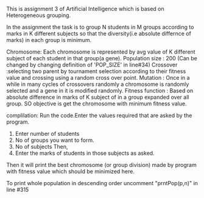 This is assignment 3 of Artificial Intelligence which is based on Heterogeneous grouping.

In the assignment the task is to group N students in M groups according to marks in K different subjects so that the diversity(i.e absolute differnce of marks) in each group is minimum.

Chromosome: Each chromosome is represented by avg value of K different subject of each student in that group(a gene). 
Population size : 200 (Can be changed by changing definition of 'POP_SIZE' in line#34)
Crossover :selecting two parent by tournament selection according to their fitness value and crossing using a random cross over point. 
Mutation : Once in a while in many cycles of crossovers randomly a chromosome is randomly selected and a gene in it is modified randomly.
Fitness function : Based on absolute difference in marks of K subject of in a group expanded over all group. SO objective is get the chromosome with minimum fitness value.


complilation: Run the code.Enter the values required that are asked by the program.
1) Enter number of students
2) No of groups you want to form.
3) No of subjects
Then,
4) Enter the marks of students in those subjects as asked.

Then it will print the best chromosome (or group division) made by program with fitness value which should be minimized here.

To print whole population in descending order uncomment "prntPop(p,n)" in line #315
